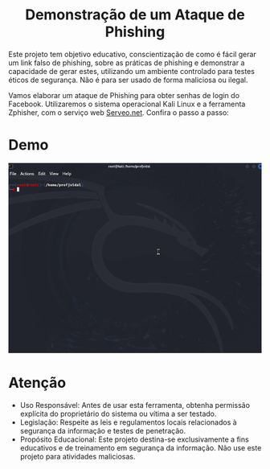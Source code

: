 <h1 align="center"> Demonstração de um Ataque de Phishing </h1>

Este projeto tem objetivo educativo, conscientização de como é fácil gerar um link falso de phishing, sobre as práticas de phishing e demonstrar a capacidade de gerar estes, utilizando um ambiente controlado para testes éticos de segurança. Não é para ser usado de forma maliciosa ou ilegal.

Vamos elaborar um ataque de Phishing para obter senhas de login do Facebook. Utilizaremos o sistema operacional Kali Linux e a ferramenta Zphisher, com o serviço web <a href="https://serveo.net" target="_blank">Serveo.net</a>. Confira o passo a passo:

# Demo
![](https://github.com/profjvidal/cibersecurity-desafio-phishing/blob/main/zphisher_serveo_demo.gif)

# Atenção

- Uso Responsável: Antes de usar esta ferramenta, obtenha permissão explícita do proprietário do sistema ou vítima a ser testado.
- Legislação: Respeite as leis e regulamentos locais relacionados à segurança da informação e testes de penetração.
- Propósito Educacional: Este projeto destina-se exclusivamente a fins educativos e de treinamento em segurança da informação. Não use este projeto para atividades maliciosas.
